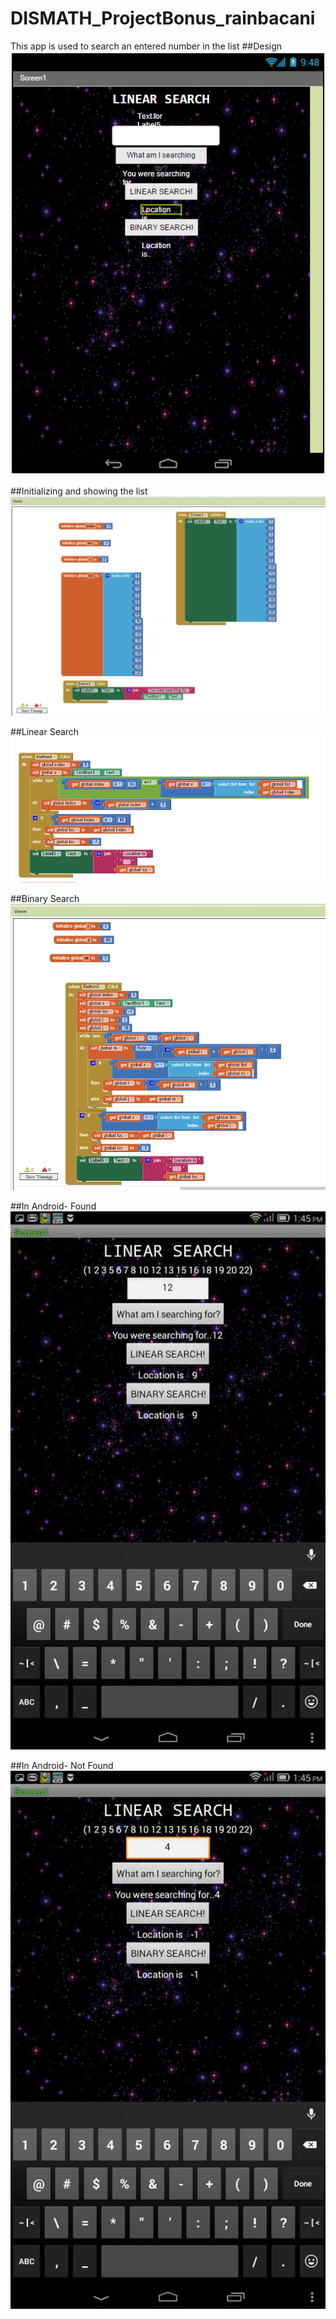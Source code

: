 # DISMATH_ProjectBonus_rainbacani

This app is used to search an entered number in the list 
##Design
![](https://github.com/DeLaSalleUniversity-Manila-DISMATH-t216/DISMATH_ProjectBonus_rainbacani/blob/master/design.PNG)

##Initializing and showing the list
![](https://github.com/DeLaSalleUniversity-Manila-DISMATH-t216/DISMATH_ProjectBonus_rainbacani/blob/master/initialize.PNG)

##Linear Search
![](https://github.com/DeLaSalleUniversity-Manila-DISMATH-t216/DISMATH_ProjectBonus_rainbacani/blob/master/linear.PNG)

##Binary Search
![](https://github.com/DeLaSalleUniversity-Manila-DISMATH-t216/DISMATH_ProjectBonus_rainbacani/blob/master/binary.PNG)

##In Android- Found
![](https://github.com/DeLaSalleUniversity-Manila-DISMATH-t216/DISMATH_ProjectBonus_rainbacani/blob/master/found.jpg)

##In Android- Not Found
![](https://github.com/DeLaSalleUniversity-Manila-DISMATH-t216/DISMATH_ProjectBonus_rainbacani/blob/master/notfound.jpg)
